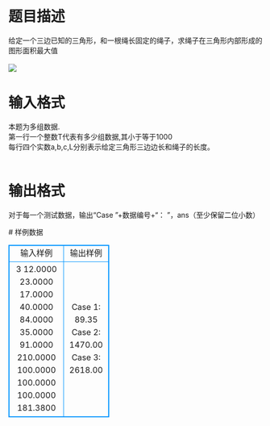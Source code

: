 # 

 
 # 题目描述 
<p>
给定一个三边已知的三角形，和一根绳长固定的绳子，求绳子在三角形内部形成的图形面积最大值<br><br><img border="0" src="/source/joyoi/tyvj-2255/img/aHR0cDovL3d3dy5qb3lvaS5jbi9wcm9ibGVtL3R5dmotMjI1NS9wcm9ibGVtc19pbWFnZXMvMjYyMy8xMzM1LmpwZw==.jpg"><br></p> 

 
 # 输入格式 
<p>
本题为多组数据.<br>第一行一个整数T代表有多少组数据,其小于等于1000<br>每行四个实数a,b,c,L分别表示给定三角形三边边长和绳子的长度。<br><br></p> 

 
 # 输出格式 
<p>
对于每一个测试数据，输出“Case ”+数据编号+“： ”，ans（至少保留二位小数）<br></p> 
# 样例数据
<style>
        table,table tr th, table tr td { border:1px solid #0094ff; }
        table { width: 200px; min-height: 25px; line-height: 25px; text-align: center; border-collapse: collapse;}   
    </style>
<table>
	<tr>
		<td>输入样例</td>
		<td>输出样例</td>
	</tr>
<tr><td>3
12.0000 23.0000 17.0000 40.0000
84.0000 35.0000 91.0000 210.0000
100.0000 100.0000 100.0000 181.3800


</td><td>Case 1: 89.35
Case 2: 1470.00
Case 3: 2618.00</td></tr></table>

